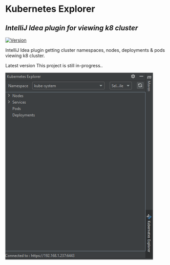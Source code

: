 # Kubernetes Explorer
## _IntelliJ Idea plugin for viewing k8 cluster_

[![Version](https://badge.fury.io/gh/tterb%2FHyde.svg)](https://badge.fury.io/gh/tterb%2FHyde)

IntelliJ Idea plugin getting cluster namespaces, nodes, deployments & pods
viewing k8 cluster.

Latest version 
This project is still in-progress..

![Screenshot](https://raw.githubusercontent.com/DushmanthaBandaranayake/kubernetes-explorer/master/demo.gif)
